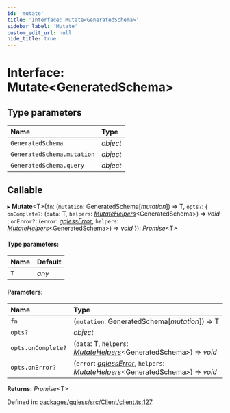 ```yaml
---
id: 'mutate'
title: 'Interface: Mutate<GeneratedSchema>'
sidebar_label: 'Mutate'
custom_edit_url: null
hide_title: true
---
```


# Interface: Mutate<GeneratedSchema\>

## Type parameters

| Name                       | Type     |
| :------------------------- | :------- |
| `GeneratedSchema`          | _object_ |
| `GeneratedSchema.mutation` | _object_ |
| `GeneratedSchema.query`    | _object_ |

## Callable

▸ **Mutate**<T\>(`fn`: (`mutation`: GeneratedSchema[*mutation*]) => T, `opts?`: { `onComplete?`: (`data`: T, `helpers`: [_MutateHelpers_](mutatehelpers.md)<GeneratedSchema\>) => _void_ ; `onError?`: (`error`: [_gqlessError_](../classes/gqlesserror.md), `helpers`: [_MutateHelpers_](mutatehelpers.md)<GeneratedSchema\>) => _void_ }): _Promise_<T\>

#### Type parameters:

| Name | Default |
| :--- | :------ |
| `T`  | _any_   |

#### Parameters:

| Name               | Type                                                                                                                              |
| :----------------- | :-------------------------------------------------------------------------------------------------------------------------------- |
| `fn`               | (`mutation`: GeneratedSchema[*mutation*]) => T                                                                                    |
| `opts?`            | _object_                                                                                                                          |
| `opts.onComplete?` | (`data`: T, `helpers`: [_MutateHelpers_](mutatehelpers.md)<GeneratedSchema\>) => _void_                                           |
| `opts.onError?`    | (`error`: [_gqlessError_](../classes/gqlesserror.md), `helpers`: [_MutateHelpers_](mutatehelpers.md)<GeneratedSchema\>) => _void_ |

**Returns:** _Promise_<T\>

Defined in: [packages/gqless/src/Client/client.ts:127](https://github.com/gqless/gqless/blob/master/packages/gqless/src/Client/client.ts#L127)
